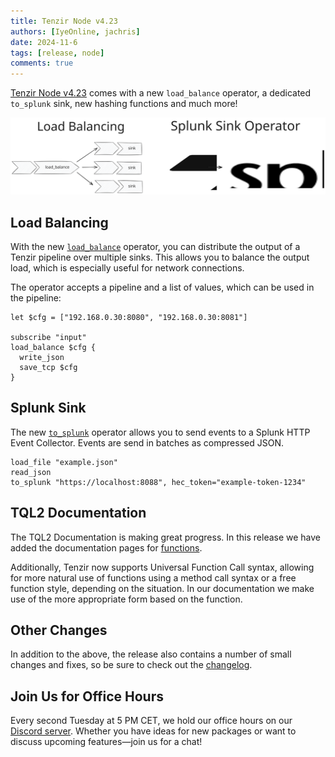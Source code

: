 ```yaml
---
title: Tenzir Node v4.23
authors: [IyeOnline, jachris]
date: 2024-11-6
tags: [release, node]
comments: true
---
```


[Tenzir Node v4.23][github-release] comes with a new `load_balance` operator,
a dedicated `to_splunk` sink, new hashing functions and much more!

![Tenzir Node v4.23](tenzir-node-v4.23.excalidraw.svg)

[github-release]: https://github.com/tenzir/tenzir/releases/tag/v4.23.0

<!-- truncate -->

## Load Balancing

With the new [`load_balance`](../next/tql2/operators/load_balance) operator, you can distribute the output of a Tenzir
pipeline over multiple sinks. This allows you to balance the output load, which
is especially useful for network connections.

The operator accepts a pipeline and a list of values, which
can be used in the pipeline:

```tql title="Load balance over multiple TCP endpoints"
let $cfg = ["192.168.0.30:8080", "192.168.0.30:8081"]

subscribe "input"
load_balance $cfg {
  write_json
  save_tcp $cfg
}
```

## Splunk Sink

The new [`to_splunk`](../next/tql2/operators/to_splunk) operator allows you to send events to a Splunk HTTP Event
Collector. Events are send in batches as compressed JSON.

```tql title="Send events to a Splunk HEC"
load_file "example.json"
read_json
to_splunk "https://localhost:8088", hec_token="example-token-1234"
```

## TQL2 Documentation

The TQL2 Documentation is making great progress. In this release we have added
the documentation pages for [functions](../next/tql2/functions).

Additionally, Tenzir now supports Universal Function Call syntax, allowing for
more natural use of functions using a method call syntax or a free function
style, depending on the situation. In our documentation we make use of the more
appropriate form based on the function.

## Other Changes

In addition to the above, the release also contains a number of small changes
and fixes, so be sure to check out the [changelog][changelog].

## Join Us for Office Hours

Every second Tuesday at 5 PM CET, we hold our office hours on our [Discord
server][discord]. Whether you have ideas for new packages or want to discuss
upcoming features—join us for a chat!

[discord]: /discord
[changelog]: /changelog#v4220
